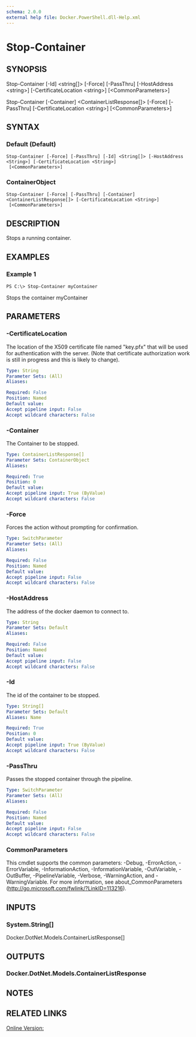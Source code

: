 ```yaml
---
schema: 2.0.0
external help file: Docker.PowerShell.dll-Help.xml
---
```


# Stop-Container
## SYNOPSIS
Stop-Container \[-Id\] \<string\[\]\> \[-Force\] \[-PassThru\] \[-HostAddress \<string\>\] \[-CertificateLocation \<string\>\] \[\<CommonParameters\>\]

Stop-Container \[-Container\] \<ContainerListResponse\[\]\> \[-Force\] \[-PassThru\] \[-CertificateLocation \<string\>\] \[\<CommonParameters\>\]
## SYNTAX

### Default (Default)
```
Stop-Container [-Force] [-PassThru] [-Id] <String[]> [-HostAddress <String>] [-CertificateLocation <String>]
 [<CommonParameters>]
```

### ContainerObject
```
Stop-Container [-Force] [-PassThru] [-Container] <ContainerListResponse[]> [-CertificateLocation <String>]
 [<CommonParameters>]
```

## DESCRIPTION
Stops a running container.
## EXAMPLES

### Example 1
```
PS C:\> Stop-Container myContainer
```

Stops the container myContainer
## PARAMETERS

### -CertificateLocation
The location of the X509 certificate file named "key.pfx" that will be used for authentication with the server.  (Note that certificate authorization work is still in progress and this is likely to change).





```yaml
Type: String
Parameter Sets: (All)
Aliases: 

Required: False
Position: Named
Default value: 
Accept pipeline input: False
Accept wildcard characters: False
```

### -Container
The Container to be stopped.





```yaml
Type: ContainerListResponse[]
Parameter Sets: ContainerObject
Aliases: 

Required: True
Position: 0
Default value: 
Accept pipeline input: True (ByValue)
Accept wildcard characters: False
```

### -Force
Forces the action without prompting for confirmation. 





```yaml
Type: SwitchParameter
Parameter Sets: (All)
Aliases: 

Required: False
Position: Named
Default value: 
Accept pipeline input: False
Accept wildcard characters: False
```

### -HostAddress
The address of the docker daemon to connect to.





```yaml
Type: String
Parameter Sets: Default
Aliases: 

Required: False
Position: Named
Default value: 
Accept pipeline input: False
Accept wildcard characters: False
```

### -Id
The id of the container to be stopped.





```yaml
Type: String[]
Parameter Sets: Default
Aliases: Name

Required: True
Position: 0
Default value: 
Accept pipeline input: True (ByValue)
Accept wildcard characters: False
```

### -PassThru
Passes the stopped container through the pipeline.





```yaml
Type: SwitchParameter
Parameter Sets: (All)
Aliases: 

Required: False
Position: Named
Default value: 
Accept pipeline input: False
Accept wildcard characters: False
```

### CommonParameters
This cmdlet supports the common parameters: -Debug, -ErrorAction, -ErrorVariable, -InformationAction, -InformationVariable, -OutVariable, -OutBuffer, -PipelineVariable, -Verbose, -WarningAction, and -WarningVariable. For more information, see about_CommonParameters (http://go.microsoft.com/fwlink/?LinkID=113216).
## INPUTS

### System.String[]
Docker.DotNet.Models.ContainerListResponse[]
## OUTPUTS

### Docker.DotNet.Models.ContainerListResponse

## NOTES

## RELATED LINKS

[Online Version:](https://github.com/Microsoft/Docker-PowerShell/)






